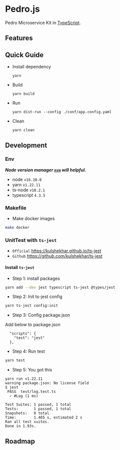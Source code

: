# Pedro.js

Pedro Microservice Kit in [TypeScript](https://www.typescriptlang.org).

## Features

## Quick Guide

- Install dependency

  ```shell
  yarn
  ```

- Build

  ```shell
  yarn build
  ```

- Run
  ```shell
  yarn dist-run --config ./conf/app.config.yaml
  ```

- Clean

  ```shell
  yarn clean
  ```

## Development

### Env

***Node version manager [`nvm`](https://github.com/nvm-sh/nvm) will helpful.***

- node `v16.10.0`
- yarn `v1.22.11`
- ts-node `v10.2.1`
- typescript `4.3.5`

### Makefile

- Make docker images

```bash
make docker
```

### UnitTest with `ts-jest`

- `Official` <https://kulshekhar.github.io/ts-jest>
- `Github` <https://github.com/kulshekhar/ts-jest>

#### Install `ts-jest`

- Step 1: install packages
```bash
yarn add --dev jest typescript ts-jest @types/jest
```

- Step 2: Init ts-jest config
```bash
yarn ts-jest config:init
```

- Step 3: Config package.json

Add below to package.json

```text
  "scripts": {
    "test": "jest"
  },
```

- Step 4: Run test
```bash
yarn test
```

- Step 5: You got this
```text
yarn run v1.22.11
warning package.json: No license field
$ jest
 PASS  test/log.test.ts
  ✓ #Log (1 ms)

Test Suites: 1 passed, 1 total
Tests:       1 passed, 1 total
Snapshots:   0 total
Time:        1.465 s, estimated 2 s
Ran all test suites.
Done in 1.93s.
```

## Roadmap

